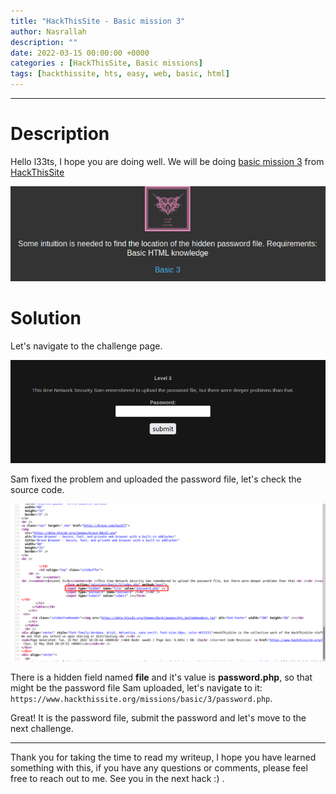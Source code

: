 ```yaml
---
title: "HackThisSite - Basic mission 3"
author: Nasrallah
description: ""
date: 2022-03-15 00:00:00 +0000
categories : [HackThisSite, Basic missions]
tags: [hackthissite, hts, easy, web, basic, html]
---
```



---


# **Description**

Hello l33ts, I hope you are doing well. We will be doing [basic mission 3](https://www.hackthissite.org/missions/basic/3/) from [HackThisSite](https://www.hackthissite.org/)

![banner](/assets/img/hackthissite/basic/bm3/banner3.png)

# **Solution**

Let's navigate to the challenge page.

![as](/assets/img/hackthissite/basic/bm3/level3.png)

Sam fixed the problem and uploaded the password file, let's check the source code.

![pass](/assets/img/hackthissite/basic/bm3/pass.png)

There is a hidden field named **file** and it's value is **password.php**, so that might be the password file Sam uploaded, let's navigate to it: `https://www.hackthissite.org/missions/basic/3/password.php`.

Great! It is the password file, submit the password and let's move to the next challenge.

---

Thank you for taking the time to read my writeup, I hope you have learned something with this, if you have any questions or comments, please feel free to reach out to me. See you in the next hack :) .
